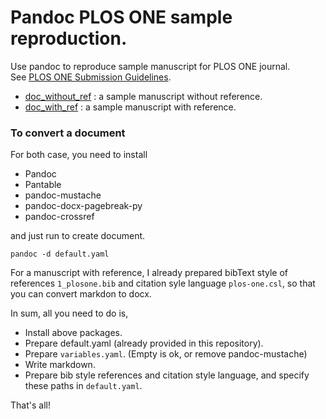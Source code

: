 # Pandoc PLOS ONE sample reproduction. 

Use pandoc to reproduce sample manuscript for PLOS ONE journal.   
See [PLOS ONE Submission Guidelines](https://journals.plos.org/plosone/s/submission-guidelines).
  
- [doc_without_ref](doc_without_ref) : a sample manuscript without reference.
- [doc_with_ref](doc_with_ref) : a sample manuscript with reference. 

### To convert a document

For both case, you need to install 
- Pandoc
- Pantable
- pandoc-mustache
- pandoc-docx-pagebreak-py
- pandoc-crossref

and just run to create document. 
```
pandoc -d default.yaml
```

For a manuscript with reference, I already prepared bibText style of references 
`1_plosone.bib` and citation syle language `plos-one.csl`, 
so that you can convert markdon to docx. 

In sum, all you need to do is, 
- Install above packages.
- Prepare default.yaml (already provided in this repository).
- Prepare `variables.yaml`. (Empty is ok, or remove pandoc-mustache)
- Write markdown.
- Prepare bib style references and citation style language, and specify these paths in `default.yaml`. 

That's all!

